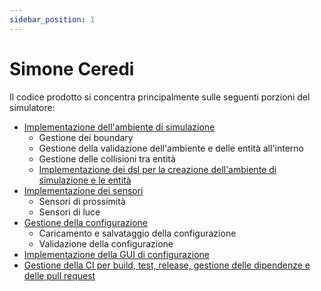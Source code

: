 ```yaml
---
sidebar_position: 1
---
```


# Simone Ceredi

Il codice prodotto si concentra principalmente sulle seguenti porzioni del simulatore:

- [Implementazione dell'ambiente di simulazione](./1-environment.md)
  - Gestione dei boundary
  - Gestione della validazione dell'ambiente e delle entità all'interno
  - Gestione delle collisioni tra entità
  - [Implementazione dei dsl per la creazione dell'ambiente di simulazione e le entità](./2-dsl.md)
- [Implementazione dei sensori](./3-sensors.md)
  - Sensori di prossimità
  - Sensori di luce
- [Gestione della configurazione](./4-configuration.md)
  - Caricamento e salvataggio della configurazione
  - Validazione della configurazione
- [Implementazione della GUI di configurazione](./5-config-gui.md)
- [Gestione della CI per build, test, release, gestione delle dipendenze e delle pull request](./../../01-development-process/06-ci.md)
